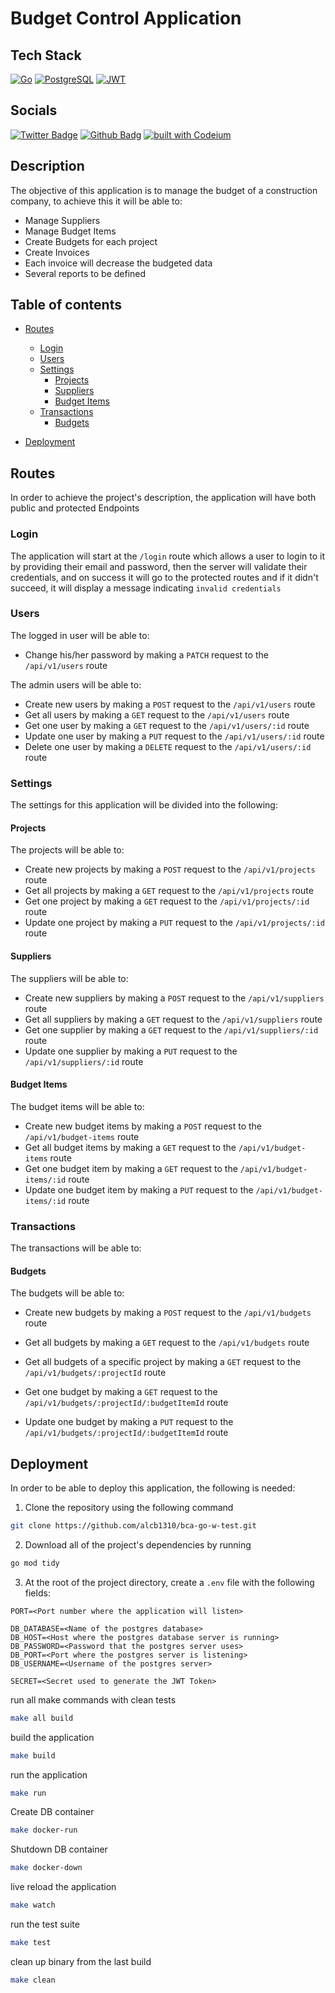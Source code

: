 # Budget Control Application

## Tech Stack

[![Go](https://img.shields.io/badge/Go-00ADD8?style=for-the-badge&logo=go&logoColor=white)](http://go.dev)
[![PostgreSQL](https://img.shields.io/badge/PostgreSQL-316192?style=for-the-badge&logo=postgresql&logoColor=white)](https://www.postgresql.org/)
[![JWT](https://img.shields.io/badge/JWT-black?style=for-the-badge&logo=JSON%20web%20tokens)](https://jwt.io)

## Socials

[![Twitter Badge](https://img.shields.io/twitter/follow/username.svg?style=social&label=Follow)](https://twitter.com/alcb1310)
[![Github Badg](https://img.shields.io/badge/GitHub-100000?style=for-the-badge&logo=github&logoColor=white)](https://github.com/alcb1310)
[![built with Codeium](https://codeium.com/badges/main)](https://codeium.com/badges/main)

## Description

The objective of this application is to manage the budget of a construction company, to achieve this it will be able to:

- Manage Suppliers
- Manage Budget Items
- Create Budgets for each project
- Create Invoices
- Each invoice will decrease the budgeted data
- Several reports to be defined

## Table of contents

- [Routes](#routes)
    - [Login](#login)
    - [Users](#users)
    - [Settings](#settings)
        - [Projects](#projects)
        - [Suppliers](#suppliers)
        - [Budget Items](#budget-items)
    - [Transactions](#transactions)
        - [Budgets](#budgets)

- [Deployment](#deployment)

## Routes

In order to achieve the project's description, the application will have both public and protected Endpoints

### Login

The application will start at the `/login` route which allows a user to login to it by providing their email and password, then the
server will validate their credentials, and on success it will go to the protected routes and if it didn't succeed, it will display
a message indicating `invalid credentials`

### Users

The logged in user will be able to:

- Change his/her password by making a `PATCH` request to the `/api/v1/users` route

The admin users will be able to:

- Create new users by making a `POST` request to the `/api/v1/users` route
- Get all users by making a `GET` request to the `/api/v1/users` route
- Get one user by making a `GET` request to the `/api/v1/users/:id` route
- Update one user by making a `PUT` request to the `/api/v1/users/:id` route
- Delete one user by making a `DELETE` request to the `/api/v1/users/:id` route

### Settings

The settings for this application will be divided into the following:

#### Projects

The projects will be able to:

- Create new projects by making a `POST` request to the `/api/v1/projects` route
- Get all projects by making a `GET` request to the `/api/v1/projects` route
- Get one project by making a `GET` request to the `/api/v1/projects/:id` route
- Update one project by making a `PUT` request to the `/api/v1/projects/:id` route

#### Suppliers

The suppliers will be able to:

- Create new suppliers by making a `POST` request to the `/api/v1/suppliers` route
- Get all suppliers by making a `GET` request to the `/api/v1/suppliers` route
- Get one supplier by making a `GET` request to the `/api/v1/suppliers/:id` route
- Update one supplier by making a `PUT` request to the `/api/v1/suppliers/:id` route

#### Budget Items

The budget items will be able to:

- Create new budget items by making a `POST` request to the `/api/v1/budget-items` route
- Get all budget items by making a `GET` request to the `/api/v1/budget-items` route
- Get one budget item by making a `GET` request to the `/api/v1/budget-items/:id` route
- Update one budget item by making a `PUT` request to the `/api/v1/budget-items/:id` route

### Transactions

The transactions will be able to:

#### Budgets

The budgets will be able to:

- Create new budgets by making a `POST` request to the `/api/v1/budgets` route
- Get all budgets by making a `GET` request to the `/api/v1/budgets` route

- Get all budgets of a specific project by making a `GET` request to the `/api/v1/budgets/:projectId` route

- Get one budget by making a `GET` request to the `/api/v1/budgets/:projectId/:budgetItemId` route
- Update one budget by making a `PUT` request to the `/api/v1/budgets/:projectId/:budgetItemId` route

## Deployment


In order to be able to deploy this application, the following is needed:

1. Clone the repository using the following command

```bash
git clone https://github.com/alcb1310/bca-go-w-test.git
```

2. Download all of the project's dependencies by running 

```bash
go mod tidy
```

3. At the root of the project directory, create a `.env` file with the following fields:

```.env
PORT=<Port number where the application will listen>

DB_DATABASE=<Name of the postgres database>
DB_HOST=<Host where the postgres database server is running>
DB_PASSWORD=<Password that the postgres server uses>
DB_PORT=<Port where the postgres server is listening>
DB_USERNAME=<Username of the postgres server>

SECRET=<Secret used to generate the JWT Token>
```

run all make commands with clean tests
```bash
make all build
```

build the application
```bash
make build
```

run the application
```bash
make run
```

Create DB container
```bash
make docker-run
```

Shutdown DB container
```bash
make docker-down
```

live reload the application
```bash
make watch
```

run the test suite
```bash
make test
```

clean up binary from the last build
```bash
make clean
```
